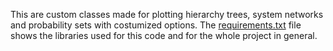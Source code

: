 This are custom classes made for plotting hierarchy trees, system networks and probability sets with costumized options. The [requirements.txt](https://github.com/jhmanchola/Learning-curve/blob/master/Probability-MIT-6.431x/requirements.txt) file shows the libraries used for this code and for the whole project in general.
